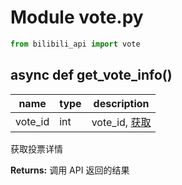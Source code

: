 # Module vote.py

```python
from bilibili_api import vote
```

## async def get_vote_info()

| name | type | description |
| - | - | - |
| vote_id | int | vote_id, [获取](https://nemo2011.github.io/bilibili-api/#/vote_id) |

获取投票详情

**Returns:** 调用 API 返回的结果
